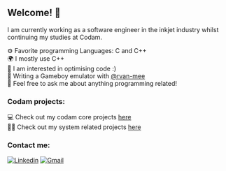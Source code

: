 ## Welcome! 👋  
I am currently working as a software engineer in the inkjet industry whilst continuing my studies at Codam.

⚙️ Favorite programming Languages: C and C++  
🌍 I mostly use C++  
👀 I am interested in optimising code :)  
🌱 Writing a Gameboy emulator with [@rvan-mee](https://github.com/rvan-mee)  
💬 Feel free to ask me about anything programming related!  

### Codam projects:
💻 Check out my codam core projects [here](https://github.com/42-Ikole)  
👨‍🔬 Check out my system related projects [here](https://github.com/42-Ikole-Systems)

### Contact me:
[![Linkedin](https://img.shields.io/badge/linkedin-%230077B5.svg?style=for-the-badge&logo=linkedin&logoColor=white)](https://nl.linkedin.com/in/ingmar-kole-744696187/)
[![Gmail](https://img.shields.io/badge/Gmail-D14836?style=for-the-badge&logo=gmail&logoColor=white)](mailto:k1ngmar.github@gmail.com)
